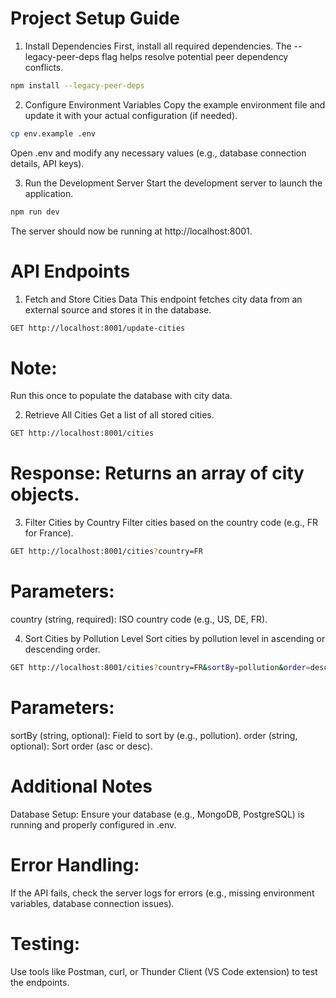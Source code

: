# Project Setup Guide

1. Install Dependencies
First, install all required dependencies. The --legacy-peer-deps flag helps resolve potential peer dependency conflicts.

```bash
npm install --legacy-peer-deps
```

2. Configure Environment Variables
Copy the example environment file and update it with your actual configuration (if needed).

```bash
cp env.example .env
```

Open .env and modify any necessary values (e.g., database connection details, API keys).

3. Run the Development Server
Start the development server to launch the application.

```bash
npm run dev
```

The server should now be running at http://localhost:8001.

# API Endpoints

1. Fetch and Store Cities Data
This endpoint fetches city data from an external source and stores it in the database.

```bash
GET http://localhost:8001/update-cities
```

# Note: 
Run this once to populate the database with city data.

2. Retrieve All Cities
Get a list of all stored cities.

```bash
GET http://localhost:8001/cities
```

# Response: Returns an array of city objects.

3. Filter Cities by Country
Filter cities based on the country code (e.g., FR for France).

```bash
GET http://localhost:8001/cities?country=FR
```

# Parameters:
country (string, required): ISO country code (e.g., US, DE, FR).

4. Sort Cities by Pollution Level
Sort cities by pollution level in ascending or descending order.

```bash
GET http://localhost:8001/cities?country=FR&sortBy=pollution&order=desc
```

# Parameters:
sortBy (string, optional): Field to sort by (e.g., pollution).
order (string, optional): Sort order (asc or desc).

# Additional Notes
Database Setup: Ensure your database (e.g., MongoDB, PostgreSQL) is running and properly configured in .env.

# Error Handling: 
If the API fails, check the server logs for errors (e.g., missing environment variables, database connection issues).

# Testing: 
Use tools like Postman, curl, or Thunder Client (VS Code extension) to test the endpoints.